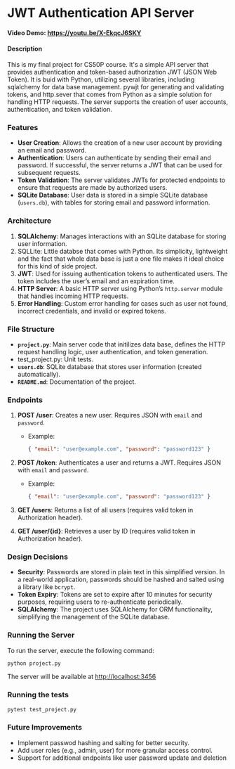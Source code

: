 # JWT Authentication API Server

#### Video Demo: <https://youtu.be/X-EkqcJ6SKY>

#### Description

This is my final project for CS50P course. It's a simple API server that provides authentication and token-based authorization JWT (JSON Web Token). It is buid with Python, utilizing several libraries, including sqlalchemy for data base management. pywjt for generating and validating tokens, and http.sever that comes from Python as a simple solution for handling HTTP requests. The server supports the creation of user accounts, authentication, and token validation.

### Features

- **User Creation**: Allows the creation of a new user account by providing an email and password.
- **Authentication**: Users can authenticate by sending their email and password. If successful, the server returns a JWT that can be used for subsequent requests.
- **Token Validation**: The server validates JWTs for protected endpoints to ensure that requests are made by authorized users.
- **SQLite Database**: User data is stored in a simple SQLite database (`users.db`), with tables for storing email and password information.

### Architecture

1. **SQLAlchemy**: Manages interactions with an SQLite database for storing user information.
2. SQLLite: Little databse that comes with Python. Its simplicity, lightweight and the fact that whole data base is just a one file makes it ideal choice for this kind of side project.
3. **JWT**: Used for issuing authentication tokens to authenticated users. The token includes the user’s email and an expiration time.
4. **HTTP Server**: A basic HTTP server using Python’s `http.server` module that handles incoming HTTP requests.
5. **Error Handling**: Custom error handling for cases such as user not found, incorrect credentials, and invalid or expired tokens.

### File Structure

- **`project.py`**: Main server code that initilizes data base, defines the HTTP request handling logic, user authentication, and token generation.
- test_project.py: Unit tests.
- **`users.db`**: SQLite database that stores user information (created automatically).
- **`README.md`**: Documentation of the project.

### Endpoints

1. **POST /user**: Creates a new user. Requires JSON with `email` and `password`.

   - Example:

     ```json
     { "email": "user@example.com", "password": "password123" }
     ```

2. **POST /token**: Authenticates a user and returns a JWT. Requires JSON with `email` and `password`.

   - Example:

     ```json
     { "email": "user@example.com", "password": "password123" }
     ```

3. **GET /users**: Returns a list of all users (requires valid token in Authorization header).
4. **GET /user/{id}**: Retrieves a user by ID (requires valid token in Authorization header).

### Design Decisions

- **Security**: Passwords are stored in plain text in this simplified version. In a real-world application, passwords should be hashed and salted using a library like `bcrypt`.
- **Token Expiry**: Tokens are set to expire after 10 minutes for security purposes, requiring users to re-authenticate periodically.
- **SQLAlchemy**: The project uses SQLAlchemy for ORM functionality, simplifying the management of the SQLite database.

### Running the Server

To run the server, execute the following command:

```bash
python project.py
```

The server will be available at <http://localhost:3456>

### Running the tests

```bash
pytest test_project.py
```

### Future Improvements

- Implement passwod hashing and salting for better security.
- Add user roles (e.g., admin, user) for more granular access control.
- Support for additional endpoints like user password update and deletion
